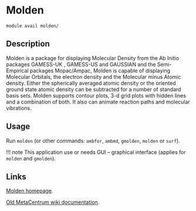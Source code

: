 # Molden

    module avail molden/

## Description

Molden is a package for displaying Molecular Density from the Ab Initio packages GAMESS-UK , GAMESS-US and GAUSSIAN and the Semi-Empirical packages Mopac/Ampac, Molden is capable of displaying Molecular Orbitals, the electron density and the Molecular minus Atomic density. Either the spherically averaged atomic density or the oriented ground state atomic density can be subtracted for a number of standard basis sets. Molden supports contour plots, 3-d grid plots with hidden lines and a combination of both. It also can animate reaction paths and molecular vibrations.

## Usage

Run `molden` (or other commands: `ambfor`, `ambmd`, `gmolden`, `molden` or `surf`).

!!! note
    This application use or needs GUI – graphical interface (applies for `molden` and `gmolden`). 

## Links

[Molden homepage](https://www.theochem.ru.nl/molden/).

[Old MetaCentrum wiki documentation](https://wiki.metacentrum.cz/wiki/Molden).

